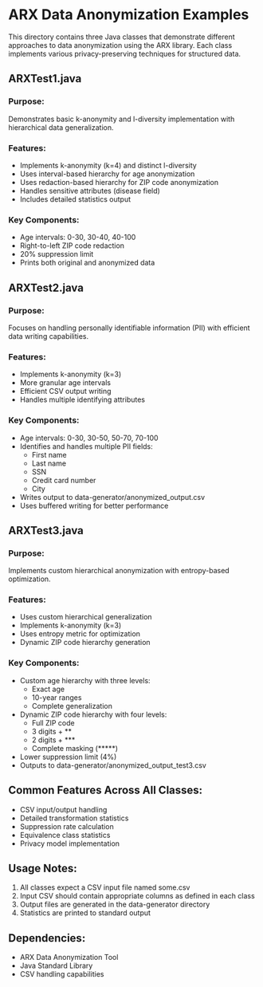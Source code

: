 # ARX Data Anonymization Examples

This directory contains three Java classes that demonstrate different approaches to data anonymization using the ARX library. Each class implements various privacy-preserving techniques for structured data.

## ARXTest1.java

### Purpose:
Demonstrates basic k-anonymity and l-diversity implementation with hierarchical data generalization.

### Features:
- Implements k-anonymity (k=4) and distinct l-diversity
- Uses interval-based hierarchy for age anonymization
- Uses redaction-based hierarchy for ZIP code anonymization
- Handles sensitive attributes (disease field)
- Includes detailed statistics output

### Key Components:
- Age intervals: 0-30, 30-40, 40-100
- Right-to-left ZIP code redaction
- 20% suppression limit
- Prints both original and anonymized data

## ARXTest2.java

### Purpose:
Focuses on handling personally identifiable information (PII) with efficient data writing capabilities.

### Features:
- Implements k-anonymity (k=3)
- More granular age intervals
- Efficient CSV output writing
- Handles multiple identifying attributes

### Key Components:
- Age intervals: 0-30, 30-50, 50-70, 70-100
- Identifies and handles multiple PII fields:
  - First name
  - Last name
  - SSN
  - Credit card number
  - City
- Writes output to data-generator/anonymized_output.csv
- Uses buffered writing for better performance

## ARXTest3.java

### Purpose:
Implements custom hierarchical anonymization with entropy-based optimization.

### Features:
- Uses custom hierarchical generalization
- Implements k-anonymity (k=3)
- Uses entropy metric for optimization
- Dynamic ZIP code hierarchy generation

### Key Components:
- Custom age hierarchy with three levels:
  - Exact age
  - 10-year ranges
  - Complete generalization
- Dynamic ZIP code hierarchy with four levels:
  - Full ZIP code
  - 3 digits + **
  - 2 digits + ***
  - Complete masking (*****)
- Lower suppression limit (4%)
- Outputs to data-generator/anonymized_output_test3.csv

## Common Features Across All Classes:
- CSV input/output handling
- Detailed transformation statistics
- Suppression rate calculation
- Equivalence class statistics
- Privacy model implementation

## Usage Notes:
1. All classes expect a CSV input file named some.csv
2. Input CSV should contain appropriate columns as defined in each class
3. Output files are generated in the data-generator directory
4. Statistics are printed to standard output

## Dependencies:
- ARX Data Anonymization Tool
- Java Standard Library
- CSV handling capabilities 